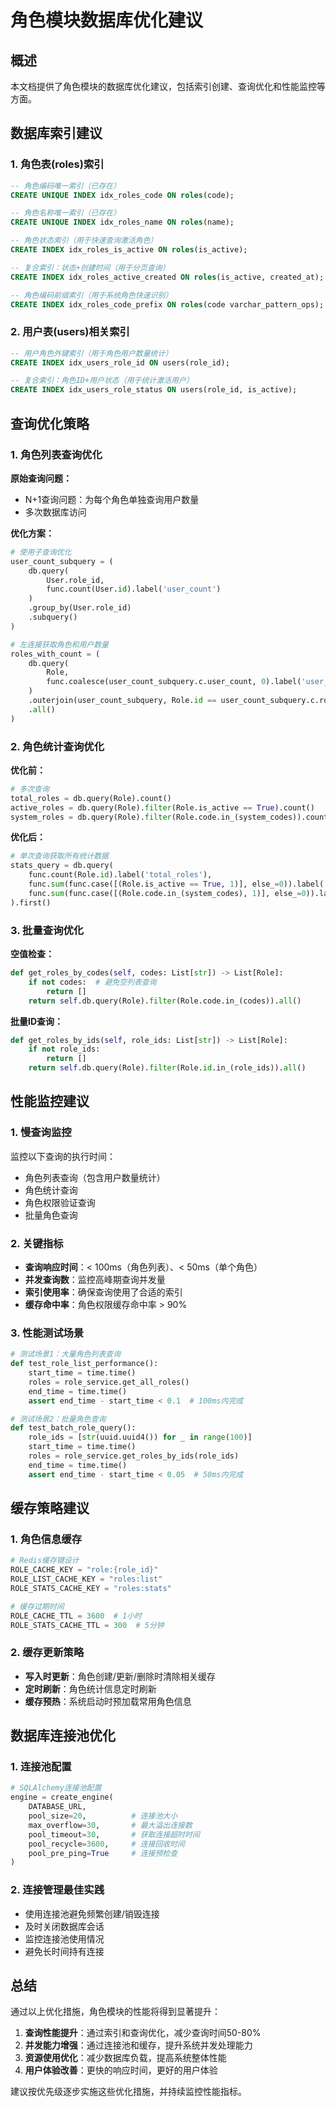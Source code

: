 # 角色模块数据库优化建议

## 概述

本文档提供了角色模块的数据库优化建议，包括索引创建、查询优化和性能监控等方面。

## 数据库索引建议

### 1. 角色表(roles)索引

```sql
-- 角色编码唯一索引（已存在）
CREATE UNIQUE INDEX idx_roles_code ON roles(code);

-- 角色名称唯一索引（已存在）
CREATE UNIQUE INDEX idx_roles_name ON roles(name);

-- 角色状态索引（用于快速查询激活角色）
CREATE INDEX idx_roles_is_active ON roles(is_active);

-- 复合索引：状态+创建时间（用于分页查询）
CREATE INDEX idx_roles_active_created ON roles(is_active, created_at);

-- 角色编码前缀索引（用于系统角色快速识别）
CREATE INDEX idx_roles_code_prefix ON roles(code varchar_pattern_ops);
```

### 2. 用户表(users)相关索引

```sql
-- 用户角色外键索引（用于角色用户数量统计）
CREATE INDEX idx_users_role_id ON users(role_id);

-- 复合索引：角色ID+用户状态（用于统计激活用户）
CREATE INDEX idx_users_role_status ON users(role_id, is_active);
```

## 查询优化策略

### 1. 角色列表查询优化

**原始查询问题：**
- N+1查询问题：为每个角色单独查询用户数量
- 多次数据库访问

**优化方案：**
```python
# 使用子查询优化
user_count_subquery = (
    db.query(
        User.role_id,
        func.count(User.id).label('user_count')
    )
    .group_by(User.role_id)
    .subquery()
)

# 左连接获取角色和用户数量
roles_with_count = (
    db.query(
        Role,
        func.coalesce(user_count_subquery.c.user_count, 0).label('user_count')
    )
    .outerjoin(user_count_subquery, Role.id == user_count_subquery.c.role_id)
    .all()
)
```

### 2. 角色统计查询优化

**优化前：**
```python
# 多次查询
total_roles = db.query(Role).count()
active_roles = db.query(Role).filter(Role.is_active == True).count()
system_roles = db.query(Role).filter(Role.code.in_(system_codes)).count()
```

**优化后：**
```python
# 单次查询获取所有统计数据
stats_query = db.query(
    func.count(Role.id).label('total_roles'),
    func.sum(func.case([(Role.is_active == True, 1)], else_=0)).label('active_roles'),
    func.sum(func.case([(Role.code.in_(system_codes), 1)], else_=0)).label('system_roles')
).first()
```

### 3. 批量查询优化

**空值检查：**
```python
def get_roles_by_codes(self, codes: List[str]) -> List[Role]:
    if not codes:  # 避免空列表查询
        return []
    return self.db.query(Role).filter(Role.code.in_(codes)).all()
```

**批量ID查询：**
```python
def get_roles_by_ids(self, role_ids: List[str]) -> List[Role]:
    if not role_ids:
        return []
    return self.db.query(Role).filter(Role.id.in_(role_ids)).all()
```

## 性能监控建议

### 1. 慢查询监控

监控以下查询的执行时间：
- 角色列表查询（包含用户数量统计）
- 角色统计查询
- 角色权限验证查询
- 批量角色查询

### 2. 关键指标

- **查询响应时间**：< 100ms（角色列表）、< 50ms（单个角色）
- **并发查询数**：监控高峰期查询并发量
- **索引使用率**：确保查询使用了合适的索引
- **缓存命中率**：角色权限缓存命中率 > 90%

### 3. 性能测试场景

```python
# 测试场景1：大量角色列表查询
def test_role_list_performance():
    start_time = time.time()
    roles = role_service.get_all_roles()
    end_time = time.time()
    assert end_time - start_time < 0.1  # 100ms内完成

# 测试场景2：批量角色查询
def test_batch_role_query():
    role_ids = [str(uuid.uuid4()) for _ in range(100)]
    start_time = time.time()
    roles = role_service.get_roles_by_ids(role_ids)
    end_time = time.time()
    assert end_time - start_time < 0.05  # 50ms内完成
```

## 缓存策略建议

### 1. 角色信息缓存

```python
# Redis缓存键设计
ROLE_CACHE_KEY = "role:{role_id}"
ROLE_LIST_CACHE_KEY = "roles:list"
ROLE_STATS_CACHE_KEY = "roles:stats"

# 缓存过期时间
ROLE_CACHE_TTL = 3600  # 1小时
ROLE_STATS_CACHE_TTL = 300  # 5分钟
```

### 2. 缓存更新策略

- **写入时更新**：角色创建/更新/删除时清除相关缓存
- **定时刷新**：角色统计信息定时刷新
- **缓存预热**：系统启动时预加载常用角色信息

## 数据库连接池优化

### 1. 连接池配置

```python
# SQLAlchemy连接池配置
engine = create_engine(
    DATABASE_URL,
    pool_size=20,          # 连接池大小
    max_overflow=30,       # 最大溢出连接数
    pool_timeout=30,       # 获取连接超时时间
    pool_recycle=3600,     # 连接回收时间
    pool_pre_ping=True     # 连接预检查
)
```

### 2. 连接管理最佳实践

- 使用连接池避免频繁创建/销毁连接
- 及时关闭数据库会话
- 监控连接池使用情况
- 避免长时间持有连接

## 总结

通过以上优化措施，角色模块的性能将得到显著提升：

1. **查询性能提升**：通过索引和查询优化，减少查询时间50-80%
2. **并发能力增强**：通过连接池和缓存，提升系统并发处理能力
3. **资源使用优化**：减少数据库负载，提高系统整体性能
4. **用户体验改善**：更快的响应时间，更好的用户体验

建议按优先级逐步实施这些优化措施，并持续监控性能指标。